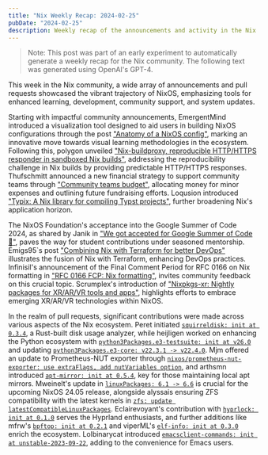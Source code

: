 ```yaml
---
title: "Nix Weekly Recap: 2024-02-25"
pubDate: "2024-02-25"
description: Weekly recap of the announcements and activity in the Nix community and on the NixPkgs package repository.
---
```


> Note: This post was part of an early experiment to automatically generate a weekly recap for
> the Nix community. The following text was generated using OpenAI's GPT-4.

This week in the Nix community, a wide array of announcements and pull requests showcased the vibrant trajectory of NixOS, emphasizing tools for enhanced learning, development, community support, and system updates.

Starting with impactful community announcements, EmergentMind introduced a visualization tool designed to aid users in building NixOS configurations through the post ["Anatomy of a NixOS config"](https://discourse.nixos.org/t/anatomy-of-a-nixos-config/40252), marking an innovative move towards visual learning methodologies in the ecosystem. Following this, polygon unveiled ["Nix-buildproxy, reproducible HTTP/HTTPS responder in sandboxed Nix builds"](https://discourse.nixos.org/t/nix-buildproxy-reproducible-http-https-responder-in-sandboxed-nix-builds/40081), addressing the reproducibility challenge in Nix builds by providing predictable HTTP/HTTPS responses. Thufschmitt announced a new financial strategy to support community teams through ["Community teams budget"](https://discourse.nixos.org/t/community-teams-budget/40307), allocating money for minor expenses and outlining future fundraising efforts. Loqusion introduced ["Typix: A Nix library for compiling Typst projects"](https://discourse.nixos.org/t/typix-a-nix-library-for-compiling-typst-projects/40257), further broadening Nix's application horizon.

The NixOS Foundation's acceptance into the Google Summer of Code 2024, as shared by Janik in ["We got accepted for Google Summer of Code 🎉"](https://discourse.nixos.org/t/we-got-accepted-for-google-summer-of-code/40102), paves the way for student contributions under seasoned mentorship. Emigs95`s post ["Combining Nix with Terraform for better DevOps"](https://discourse.nixos.org/t/combining-nix-with-terraform-for-better-devops/40041) illustrates the fusion of Nix with Terraform, enhancing DevOps practices. Infinisil's announcement of the Final Comment Period for RFC 0166 on Nix formatting in ["RFC 0166 FCP: Nix formatting"](https://discourse.nixos.org/t/rfc-0166-fcp-nix-formatting/40092), invites community feedback on this crucial topic. Scrumplex's introduction of ["Nixpkgs-xr: Nightly packages for XR/AR/VR tools and apps"](https://discourse.nixos.org/t/nixpkgs-xr-nightly-packages-for-xr-ar-vr-tools-and-apps/40083), highlights efforts to embrace emerging XR/AR/VR technologies within NixOS.

In the realm of pull requests, significant contributions were made across various aspects of the Nix ecosystem. Peret initiated [`squirreldisk: init at 0.3.4`](https://github.com/NixOS/nixpkgs/pull/291002), a Rust-built disk usage analyzer, while heijligen worked on enhancing the Python ecosystem with [`python3Packages.e3-testsuite: init at v26.0`](https://github.com/NixOS/nixpkgs/pull/290245) and updating [`python3Packages.e3-core: v22.3.1 -> v22.4.0`](https://github.com/NixOS/nixpkgs/pull/290238). Mjm offered an update to Prometheus-NUT exporter through [`nixos/prometheus-nut-exporter: use extraFlags, add nutVariables option`](https://github.com/NixOS/nixpkgs/pull/289863), and arthsmn introduced [`apt-mirror: init at 0.5.4`](https://github.com/NixOS/nixpkgs/pull/278162), key for those maintaining local apt mirrors. Mweinelt's update in [`linuxPackages: 6.1 -> 6.6`](https://github.com/NixOS/nixpkgs/pull/285845) is crucial for the upcoming NixOS 24.05 release, alongside alyssais ensuring ZFS compatibility with the latest kernels in [`zfs: update latestCompatibleLinuxPackages`](https://github.com/NixOS/nixpkgs/pull/291547). Eclairevoyant's contribution with [`hyprlock: init at 0.1.0`](https://github.com/NixOS/nixpkgs/pull/290344) serves the Hyprland enthusiasts, and further additions like mfrw's [`bpftop: init at 0.2.1`](https://github.com/NixOS/nixpkgs/pull/291722) and viperML's [`elf-info: init at 0.3.0`](https://github.com/NixOS/nixpkgs/pull/291322) enrich the ecosystem. Lolbinarycat introduced [`emacsclient-commands: init at unstable-2023-09-22`](https://github.com/NixOS/nixpkgs/pull/276376), adding to the convenience for Emacs users.
